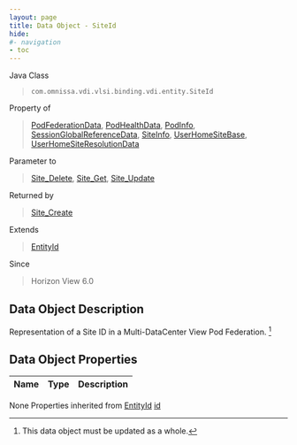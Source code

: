 ```yaml
---
layout: page
title: Data Object - SiteId
hide:
#- navigation
- toc
---
```








Java Class
> `com.omnissa.vdi.vlsi.binding.vdi.entity.SiteId`

Property of
> [PodFederationData](vdi.federation.PodFederation.PodFederationData.md#field_detail), [PodHealthData](vdi.health.PodHealth.PodHealthData.md#field_detail), [PodInfo](vdi.federation.Pod.PodInfo.md#field_detail), [SessionGlobalReferenceData](vdi.users.Session.SessionGlobalReferenceData.md#field_detail), [SiteInfo](vdi.federation.Site.SiteInfo.md#field_detail), [UserHomeSiteBase](vdi.federation.UserHomeSite.UserHomeSiteBase.md#field_detail), [UserHomeSiteResolutionData](vdi.federation.UserHomeSite.UserHomeSiteResolutionData.md#field_detail)

Parameter to
> [Site_Delete](vdi.federation.Site.md#delete), [Site_Get](vdi.federation.Site.md#get), [Site_Update](vdi.federation.Site.md#update)

Returned by
> [Site_Create](vdi.federation.Site.md#create)

Extends
> [EntityId](vdi.EntityId.md)

Since
> Horizon View 6.0


## Data Object Description

Representation of a Site ID in a Multi-DataCenter View Pod Federation.
 [^167]



## Data Object Properties

 Name | Type | Description
:---|:---:|:---
None
Properties inherited from [EntityId](vdi.EntityId.md)
[id](vdi.EntityId.md#id)


 


[^167]: This data object must be updated as a whole.